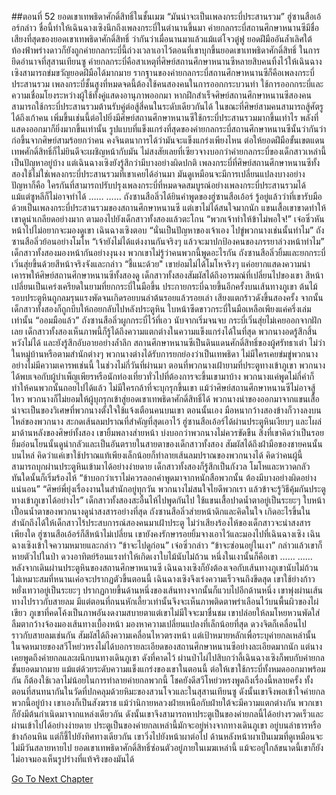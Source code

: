##ตอนที่ 52 ยอดเขาเทพธิดาศักดิ์สิทธิ์ในชั้นเมฆ
“มันน่าจะเป็นเพลงกระบี่ประสานรวม” ฮู่ซานสือเอ้อร์กล่าว
ชื่อนี้ทำให้เฉินฉางเซิงนึกถึงเพลงกระบี่ในตำนานขึ้นมา
ค่ายกลกระบี่สถานศึกษาหนานซีมีชื่อเสียงที่สุดของยอดเขาเทพธิดาศักดิ์สิทธิ์
ว่ากันว่าเมื่อนานมาแล้วแม้แต่โจวตู๋ฟู ยอดฝีมืออันล้ำเลิศใต้ท้องฟ้าพร่างดาวก็ยังถูกค่ายกลกระบี่นี้ถ่วงเวลาเอาไว้ตอนที่เขาบุกขึ้นยอดเขาเทพธิดาศักดิ์สิทธิ์
ในการยึดอำนาจที่สุสานเทียนซู ค่ายกลกระบี่คือสาเหตุที่ศิษย์สถานศึกษาหนานซีหลายสิบคนทิ้งไว้ให้เฉินฉางเซิงสามารถข่มขวัญยอดฝีมือได้มากมาย
รากฐานของค่ายกลกระบี่สถานศึกษาหนานซีก็คือเพลงกระบี่ประสานรวม
เพลงกระบี่ชั้นสูงที่หมดจดนี้ต้องใช้คนสองคนในการออกกระบวนท่า ใช้การออกกระบี่และความเชื่อมโยงระหว่างผู้ใช้ทั้งคู่แสดงอานุภาพออกมา หากฝึกสำเร็จศิษย์สถานศึกษาหนานซีสองคนสามารถใช้กระบี่ประสานรวมต้านรับคู่ต่อสู้สี่คนในระดับเดียวกันได้ ในขณะที่ศิษย์สามคนสามารถสู้ศัตรูได้ถึงเก้าคน เพิ่มขึ้นเช่นนี้ต่อไปยิ่งมีศิษย์สถานศึกษาหนานซีใช้กระบี่ประสานรวมมากขึ้นเท่าไร พลังที่แสดงออกมาก็ยิ่งมากขึ้นเท่านั้น รูปแบบที่แข็งแกร่งที่สุดของค่ายกลกระบี่สถานศึกษาหนานซีนั้นว่ากันว่าก่อขึ้นจากศิษย์สามร้อยกว่าคน คงจินตนาการได้ว่ามันจะแข็งแกร่งเพียงไหน ต่อให้ยอดฝีมือขั้นเขตแดนเทพศักดิ์สิทธิ์ก็ไม่ยินดีจะเผชิญหน้ากับมัน
ไม่สงสัยเลยที่เซียวจางบอกว่าค่ายกลกระบี่ของเด็กสาวเหล่านี้เป็นปัญหาอยู่บ้าง
แต่เฉินฉางเซิงยังรู้สึกว่ามีบางอย่างผิดปกติ
เพลงกระบี่ที่ศิษย์สถานศึกษาหนานซีทั้งสองใช้ไม่ใช่เพลงกระบี่ประสานรวมที่เขาเคยได้อ่านมา มันดูเหมือนจะมีการเปลี่ยนแปลงบางอย่าง
ปัญหาก็คือ ใครกันที่สามารถปรับปรุงเพลงกระบี่ที่หมดจดสมบูรณ์อย่างเพลงกระบี่ประสานรวมได้ แม้แต่ซูหลีก็ไม่อาจทำได้
……
……
ถังซานสือลิ่วได้ยินคำพูดของฮู่ซานสือเอ้อร์ รู้อยู่แล้วว่าที่เขารับมือด้วยเป็นเพลงกระบี่ประสานรวมของสถานศึกษาหนานซี
แต่เขาไม่ได้สนใจมากนัก แขนเสื้อเขาขาดทำให้เขาดูน่าเกลียดอย่างมาก ตามองไปยังเด็กสาวทั้งสองแล้วตะโกน “พวกเจ้าทำให้ข้าไม่พอใจ!”
เจ๋อซิ่วหันหน้าไปไม่อยากจะมองดูเขา
เฉินฉางเซิงตอบ “นั่นเป็นปัญหาของเจ้าเอง ไปขู่พวกนางเช่นนั้นทำไม”
ถังซานสือลิ่วย้อนอย่างโมโห “เจ้ายังไม่ได้แต่งงานกันจริงๆ แล้วจะมาปกป้องคนของภรรยาล่วงหน้าทำไม”
เด็กสาวทั้งสองมองหน้ากันอย่างงุนงง พวกเขาไม่รู้ว่าคนพวกนี้พูดอะไรกัน
ถังซานสือลิ่วยิ้มและยกกระบี่เวิ่นสุ่ยขึ้นด้วยสีหน้าจริงจังและกล่าว “ชี้แนะด้วย"
เขาย่อมไม่ได้โมโหจริงๆ แค่อยากแสดงความน่าเคารพให้ศิษย์สถานศึกษาหนานซีทั้งสองดู
เด็กสาวทั้งสองสัมผัสได้ถึงอารมณ์ที่เปลี่ยนไปของเขา สีหน้าเปลี่ยนเป็นเคร่งเครียดในยามที่ยกกระบี่ในมือขึ้น
ประกายกระบี่ฉายขึ้นอีกครั้งบนเส้นทางภูเขา ต้นไม้รอบประตูหินถูกลมรุนแรงพัดจนเกิดรอยบนลำต้นรอยแล้วรอยเล่า
เสียงแตกร้าวดังขึ้นสองครั้ง จากนั้นเด็กสาวทั้งสองก็ถูกบีบให้ถอยกลับไปหลังประตูหิน ใบหน้าซีดขาวกระบี่ในมือเหลือเพียงแค่ครึ่งเล่มเท่านั้น
“ออมมือแล้ว” ถังซานสือลิ่วผูกกระบี่ไว้ที่เอว นับจากเริ่มจนจบ กระบี่เวิ่นสุ่ยไม่เคยออกจากฝักเลย
เด็กสาวทั้งสองเห็นภาพนี้ก็รู้ได้ถึงความแตกต่างในความแข็งแกร่งได้ในที่สุด พวกนางอดรู้สึกสิ้นหวังไม่ได้ และยังรู้สึกอับอายอย่างล้ำลึก
สถานศึกษาหนานซีเป็นดินแดนศักดิ์สิทธิ์ของผู้ศรัทธาเต๋า ไม่ว่าในหมู่บ้านหรือตามสำนักต่างๆ พวกนางต่างได้รับการยกย่องว่าเป็นเทพธิดา ไม่มีใครเคยข่มขู่พวกนางอย่างไม่มีความเคารพเช่นนี้
ในช่วงไม่กี่วันที่ผ่านมา ตอนที่พวกนางเฝ้ายามที่ประตูทางเข้าภูเขา พวกนางได้พบเจอกับผู้บำเพ็ญเพียรหรือนักท่องเที่ยวทั่วไปที่ต้องการจะขึ้นเขามาบ้าง พวกนางแค่พูดไม่กี่คำก็ทำให้คนพวกนั้นถอยไปได้แล้ว ไม่มีใครกล้าที่จะบุกรุกขึ้นเขา
แม้ว่าศิษย์สถานศึกษาหนานซีไม่อาจสู้ไหว พวกนางก็ไม่ยอมให้ผู้บุกรุกเข้าสู่ยอดเขาเทพธิดาศักดิ์สิทธิ์ได้
พวกนางนำของออกมาจากแขนเสื้อ น่าจะเป็นของวิเศษที่พวกนางตั้งใจใช้แจ้งเตือนคนบนเขา
ตอนนั้นเอง มือหนากว้างสองข้างก็วางลงบนไหล่ของพวกนาง สะกดเส้นลมปราณที่สำคัญที่สุดเอาไว้
ฮู่ซานสือเอ้อร์ได้ผ่านประตูหินเงียบๆ และโผล่มาด้านหลังของศิษย์ทั้งสอง
เขายิ้มพลางส่ายหน้า บ่งบอกว่าพวกนางไม่ควรขัดขืน
สิ่งที่เขาคิดว่าเป็นรอยยิ้มอ่อนโยนนั้นดูน่ากลัวและเป็นอันตรายในสายตาของเด็กสาวทั้งสอง
สัมผัสได้ถึงฝ่ามือของชายคนนั้นบนไหล่ คิดว่าแค่เขาใช้ปราณแท้เพียงเล็กน้อยก็ทำลายเส้นลมปราณของพวกนางได้ คิดว่าคนผู้นี้สามารถบุกผ่านประตูหินเข้ามาได้อย่างง่ายดาย เด็กสาวทั้งสองก็รู้สึกเป็นกังวล โมโหและหวาดกลัว ทันใดนั้นก็เริ่มร้องไห้
“ข้าบอกว่าเราไม่ควรลอกคำพูดมาจากหนักสือพวกนั้น ต้องมีบางอย่างผิดอย่างแน่นอน”
“ศิษย์พี่ยุ่งเรื่องงานในสำนักอยู่ทุกวัน พวกนางไม่สนใจไยดีพวกเรา แล้วข้าจะรู้วิธีคุ้มกันประตูทางเข้าภูเขาได้อย่างไร”
เด็กสาวทั้งสองสะอื้นไห้ไปพูดกันไป ใช้แขนเสื้อปาดน้ำตาอยู่เป็นระยะๆ ใบหน้าเปื้อนน้ำตาของพวกนางดูน่าสงสารอย่างที่สุด
ถังซานสือลิ่วส่ายหน้าดิกและคิดในใจ เกิดอะไรขึ้นในสำนักถึงได้ให้เด็กสาวไร้ประสบการณ์สองคนมาเฝ้าประตู
ไม่ว่าเสียงร้องไห้ของเด็กสาวจะน่าสงสารเพียงใด ฮู่ซานสือเอ้อร์ก็สีหน้าไม่เปลี่ยน เขายังคงรักษารอยยิ้มจางเอาไว้และมองไปที่เฉินฉางเซิง
เฉินฉางเซิงเข้าใจความหมายและกล่าว “ข้าจะไปดูก่อน”
เจ๋อซิ่วกล่าว “ข้าจะซ่อนอยู่ในเงา”
กล่าวแล้วเขาก็หายตัวไปในป่า ดวงอาทิตย์ร้อนแรงทำให้เกิดเงาใบไม้นับไม่ถ้วน หนึ่งในเงานั้นก็คือเขา
……
……
หลังจากเดินผ่านประตูหินของสถานศึกษาหนานซี เฉินฉางเซิงก็ยังต้องเจอกับเส้นทางภูเขานับไม่ถ้วน
ไม่เหมาะสมที่หนานเค่อจะปรากฏตัวขึ้นตอนนี้ เฉินฉางเซิงจึงเร่งความเร็วจนถึงขีดสุด เขาใช้ย่างก้าวหยั่งเทวาอยู่เป็นระยะๆ ปรากฏกายขึ้นด้านหนึ่งของเส้นทางจากนั้นก็แวบไปอีกด้านหนึ่ง เขาพุ่งผ่านเส้นทางไปราวกับสายลม มีแต่ตอนที่ถนนหักเลี้ยวเท่านั้นจึงจะเห็นภาพติดตาพร่าเลือนไว้บนพื้นผิวของไผ่เขียว
ภูเขาที่คดโค้งเป็นภาพอันงดงามสบายตาแต่เขาไม่มีใจจะมาชื่นชม เขาปล่อยให้ลมโหยหวนพัดใส่ ลืมตากว้างจ้องมองเส้นทางเบื้องหน้า มองหาความเปลี่ยนแปลงที่เล็กน้อยที่สุด ดวงจิตก็เคลื่อนไปราวกับสายลมเช่นกัน สัมผัสได้ถึงความเคลื่อนไหวตรงหน้า แต่เป้าหมายหลักเพื่อระบุค่ายกลเหล่านั้น
ในจดหมายของสวีโหย่วหรงไม่ได้บอกรายละเอียดของสถานศึกษาหนานซีอย่างละเอียดมากนัก แต่นางเคยพูดถึงค่ายกลและผนึกบนทางเดินภูเขา
ดังที่คาดไว้ ผ่านป่าไผ่ไปสิบกว่าลี้เฉินฉางเซิงก็พบกับค่ายกลชั้นยอดมากมาย แม้แต่ด้วยระดับความแข็งแกร่งของเขาในตอนนี้ ต่อให้เขาใช้กระบี่ทั้งหมดออกมาพร้อมกัน ก็ต้องใช้เวลาไม่น้อยในการทำลายค่ายกลพวกนี้
โชคยังดีสวีโหย่วหรงพูดถึงเรื่องนี้หลายครั้ง ทั้งตอนที่สนทนากันในวัดที่ปกคลุมด้วยหิมะของสวนโจวและในสุสานเทียนซู ดังนั้นเขาจึงพอเข้าใจค่ายกลพวกนี้อยู่บ้าง เขาเองก็เป็นสังฆราช แม้ว่านิกายหลวงฝ่ายเหนือกับฝ่ายใต้จะมีความแตกต่างกัน พวกเขาก็ยังมีต้นกำเนิดมาจากแหล่งเดียวกัน ดังนั้นเขาจึงสามารถหาประตูเป็นของค่ายกลนี้ได้อย่างรวดเร็วและผ่านเข้าไปได้อย่างง่ายดาย
ประตูเป็นของค่ายกลเหล่านี้มักจะอยู่ห่างจากทางเดินภูเขา อยู่บนลำธารหรือข้างก้อนหิน แต่ก็ชี้ไปยังทิศทางเดียวกัน เขาวิ่งไปยังหน้าผาต่อไป ด้านหลังหน้าผาเป็นเมฆที่ดูเหมือนจะไม่มีวันสลายหายไป ยอดเขาเทพธิดาศักดิ์สิทธิ์ซ่อนตัวอยู่ภายในเมฆเหล่านี้ แม้จะอยู่ใกล้ขนาดนี้เขาก็ยังไม่อาจมองเห็นรูปร่างที่แท้จริงของมันได้


[Go To Next Chapter]( ./879.md)